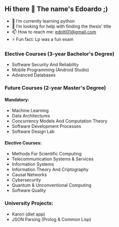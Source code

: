 ## Hi there 👋 The name's Edoardo ;)

- 🌱 I’m currently learning python
- 🤔 I’m looking for help with finding the thesis' title
- 📫 How to reach me: edoltl01@gmail.com
- ⚡ Fun fact: Lp was a fun exam

### Elective Courses (3-year Bachelor's Degree)
- Software Security And Reliability
- Mobile Programming (Android Studio)
- Advanced Databases  

### Future Courses (2-year Master's Degree)
#### Mandatory:
- Machine Learning
- Data Architectures
- Concurrency Models And Computation Theory
- Software Development Processes
- Software Design Lab
#### Elective Courses:
- Methods For Scientific Computing
- Telecommunication Systems & Services
- Information Systems
- Information Theory And Criptography
- Causal Networks
- Cybersecurity
- Quantum & Unconventional Computing
- Software Quality

### University Projects: 
- Karori (diet app)
- JSON Parsing (Prolog & Common Lisp)
